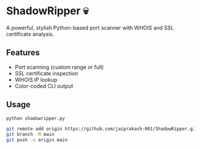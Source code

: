 # ShadowRipper 💀

A powerful, stylish Python-based port scanner with WHOIS and SSL certificate analysis.

## Features
- Port scanning (custom range or full)
- SSL certificate inspection
- WHOIS IP lookup
- Color-coded CLI output

## Usage
```bash
python shadowripper.py

git remote add origin https://github.com/jaiprakash-001/ShadowRipper.git
git branch -M main
git push -u origin main

